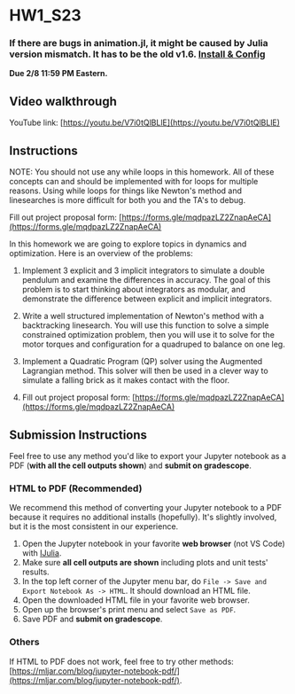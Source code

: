 # HW1_S23

### If there are bugs in animation.jl, it might be caused by Julia version mismatch. It has to be the old v1.6. [Install & Config](https://julialang.org/downloads/platform/)

**Due 2/8 11:59 PM Eastern.**


## Video walkthrough

YouTube link: [https://youtu.be/V7i0tQlBLlE](https://youtu.be/V7i0tQlBLlE)


## Instructions
NOTE: You should not use any while loops in this homework. All of these concepts can and should be implemented with for loops for multiple reasons. Using while loops for things like Newton's method and linesearches is more difficult for both you and the TA's to debug.


Fill out project proposal form: [https://forms.gle/mqdpazLZ2ZnapAeCA](https://forms.gle/mqdpazLZ2ZnapAeCA)

In this homework we are going to explore topics in dynamics and optimization. Here is an overview of the problems:

1. Implement 3 explicit and 3 implicit integrators to simulate a double pendulum and examine the differences in accuracy. The goal of this problem is to start thinking about integrators as modular, and demonstrate the difference between explicit and implicit integrators. 

2. Write a well structured implementation of Newton's method with a backtracking linesearch. You will use this function to solve a simple constrained optimization problem, then you will use it to solve for the motor torques and configuration for a quadruped to balance on one leg. 

3. Implement a Quadratic Program (QP) solver using the Augmented Lagrangian method. This solver will then be used in a clever way to simulate a falling brick as it makes contact with the floor. 

4. Fill out project proposal form: [https://forms.gle/mqdpazLZ2ZnapAeCA](https://forms.gle/mqdpazLZ2ZnapAeCA)

## Submission Instructions 

Feel free to use any method you'd like to export your Jupyter notebook as a PDF (**with all the cell outputs shown**) and **submit on gradescope**. 

### HTML to PDF (Recommended)

We recommend this method of converting your Jupyter notebook to a PDF because it requires no additional installs (hopefully). It's slightly involved, but it is the most consistent in our experience.

1. Open the Jupyter notebook in your favorite **web browser** (not VS Code) with [IJulia](https://github.com/JuliaLang/IJulia.jl).
2. Make sure **all cell outputs are shown** including plots and unit tests' results.
3. In the top left corner of the Jupyter menu bar, do `File -> Save and Export Notebook As -> HTML`. It should download an HTML file.
4. Open the downloaded HTML file in your favorite web browser.
5. Open up the browser's print menu and select `Save as PDF`.
6. Save PDF and **submit on gradescope**.

### Others

If HTML to PDF does not work, feel free to try other methods: [https://mljar.com/blog/jupyter-notebook-pdf/](https://mljar.com/blog/jupyter-notebook-pdf/). 
